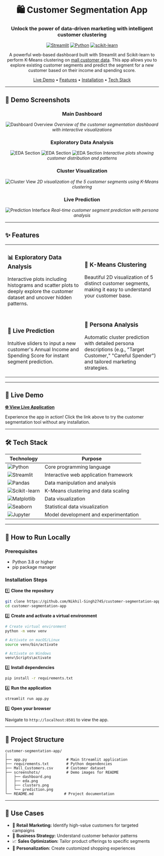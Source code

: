 <div align="center">

# 🛍️ Customer Segmentation App

### Unlock the power of data-driven marketing with intelligent customer clustering

[![Streamlit](https://img.shields.io/badge/Streamlit-FF4B4B?style=for-the-badge&logo=Streamlit&logoColor=white)](https://streamlit.io/)
[![Python](https://img.shields.io/badge/Python-3776AB?style=for-the-badge&logo=python&logoColor=white)](https://www.python.org/)
[![scikit-learn](https://img.shields.io/badge/scikit--learn-F7931E?style=for-the-badge&logo=scikit-learn&logoColor=white)](https://scikit-learn.org/)

A powerful web-based dashboard built with Streamlit and Scikit-learn to perform K-Means clustering on [mall customer data](https://www.kaggle.com/datasets/vjchoudhary7/customer-segmentation-tutorial-in-python). This app allows you to explore existing customer segments and predict the segment for a new customer based on their income and spending score.

[Live Demo](#-live-demo) • [Features](#-features) • [Installation](#-how-to-run-locally) • [Tech Stack](#-tech-stack)

</div>

---

## 📸 Demo Screenshots

<div align="center">

### Main Dashboard
![Dashboard Overview](screenshots/dashboard.png)
*Overview of the customer segmentation dashboard with interactive visualizations*

### Exploratory Data Analysis
![EDA Section](screenshots/eda1.png)
![EDA Section](screenshots/eda2.png)
![EDA Section](screenshots/eda3.png)
*Interactive plots showing customer distribution and patterns*

### Cluster Visualization
![Cluster View](screenshots/clusters.png)
*2D visualization of the 5 customer segments using K-Means clustering*

### Live Prediction
![Prediction Interface](screenshots/prediction.png)
*Real-time customer segment prediction with persona analysis*

</div>


---

## ✨ Features

<table>
<tr>
<td width="50%">

### 📊 Exploratory Data Analysis
Interactive plots including histograms and scatter plots to deeply explore the customer dataset and uncover hidden patterns.

</td>
<td width="50%">

### 🎯 K-Means Clustering
Beautiful 2D visualization of 5 distinct customer segments, making it easy to understand your customer base.

</td>
</tr>
<tr>
<td width="50%">

### 🔮 Live Prediction
Intuitive sliders to input a new customer's Annual Income and Spending Score for instant segment prediction.

</td>
<td width="50%">

### 👥 Persona Analysis
Automatic cluster prediction with detailed persona descriptions (e.g., "Target Customer," "Careful Spender") and tailored marketing strategies.

</td>
</tr>
</table>

---

## 🚀 Live Demo

**[🌐 View Live Application](PASTE_YOUR_DEPLOYED_URL_HERE)**

Experience the app in action! Click the link above to try the customer segmentation tool without any installation.

---

## 🛠️ Tech Stack

<div align="center">

| Technology | Purpose |
|------------|---------|
| ![Python](https://img.shields.io/badge/Python-3776AB?style=flat&logo=python&logoColor=white) | Core programming language |
| ![Streamlit](https://img.shields.io/badge/Streamlit-FF4B4B?style=flat&logo=Streamlit&logoColor=white) | Interactive web application framework |
| ![Pandas](https://img.shields.io/badge/Pandas-150458?style=flat&logo=pandas&logoColor=white) | Data manipulation and analysis |
| ![Scikit-learn](https://img.shields.io/badge/scikit--learn-F7931E?style=flat&logo=scikit-learn&logoColor=white) | K-Means clustering and data scaling |
| ![Matplotlib](https://img.shields.io/badge/Matplotlib-11557c?style=flat&logo=python&logoColor=white) | Data visualization |
| ![Seaborn](https://img.shields.io/badge/Seaborn-3776AB?style=flat&logo=python&logoColor=white) | Statistical data visualization |
| ![Jupyter](https://img.shields.io/badge/Jupyter-F37626?style=flat&logo=Jupyter&logoColor=white) | Model development and experimentation |

</div>

---

## 🏃 How to Run Locally

### Prerequisites
- Python 3.8 or higher
- pip package manager

### Installation Steps

1️⃣ **Clone the repository**
```bash
git clone https://github.com/Nikhil-Singh2745/customer-segmentation-app.git
cd customer-segmentation-app
```

2️⃣ **Create and activate a virtual environment**
```bash
# Create virtual environment
python -m venv venv

# Activate on macOS/Linux
source venv/bin/activate

# Activate on Windows
venv\Scripts\activate
```

3️⃣ **Install dependencies**
```bash
pip install -r requirements.txt
```

4️⃣ **Run the application**
```bash
streamlit run app.py
```

5️⃣ **Open your browser**

Navigate to `http://localhost:8501` to view the app.

---

## 📂 Project Structure

```
customer-segmentation-app/
│
├── app.py                  # Main Streamlit application
├── requirements.txt        # Python dependencies
├── Mall_Customers.csv      # Customer dataset
├── screenshots/            # Demo images for README
│   ├── dashboard.png
│   ├── eda.png
│   ├── clusters.png
│   └── prediction.png
└── README.md              # Project documentation
```

---

## 🎯 Use Cases

- 🏢 **Retail Marketing:** Identify high-value customers for targeted campaigns
- 💼 **Business Strategy:** Understand customer behavior patterns
- 📈 **Sales Optimization:** Tailor product offerings to specific segments
- 🎁 **Personalization:** Create customized shopping experiences
